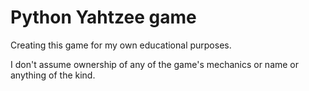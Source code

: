 # Python Yahtzee game

Creating this game for my own educational purposes.

I don't assume ownership of any of the game's mechanics or name or anything of the kind. 
